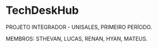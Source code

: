 # TechDeskHub


PROJETO INTEGRADOR - UNISALES, PRIMEIRO PERÍODO. 

MEMBROS: STHEVAN, LUCAS, RENAN, HYAN, MATEUS.
